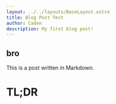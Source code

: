 ```yaml
---
layout: ../../layouts/BaseLayout.astro
title: Blog Post Test
author: Caden
description: My first blog post!
---
```


## bro

This is a post written in Markdown.



# TL;DR